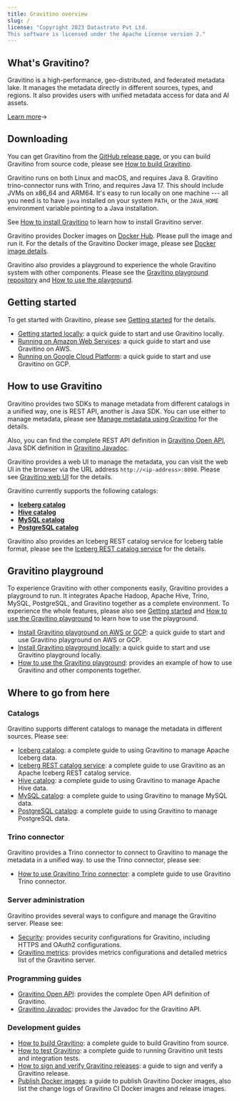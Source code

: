 ```yaml
---
title: Gravitino overview
slug: /
license: "Copyright 2023 Datastrato Pvt Ltd.
This software is licensed under the Apache License version 2."
---
```


## What's Gravitino?

Gravitino is a high-performance, geo-distributed, and federated metadata lake. It manages the
metadata directly in different sources, types, and regions. It also provides users with unified
metadata access for data and AI assets.

[Learn more](./overview.md)&rarr;

## Downloading

You can get Gravitino from the [GitHub release page](https://github.com/datastrato/gravitino/releases),
or you can build Gravitino from source code, please see [How to build Gravitino](./how-to-build.md).

Gravitino runs on both Linux and macOS, and requires Java 8. Gravitino trino-connector runs with
Trino, and requires Java 17. This should include JVMs on x86_64 and
ARM64. It's easy to run locally on one machine --- all you need is to have `java` installed on
your system `PATH`, or the `JAVA_HOME` environment variable pointing to a Java installation.

See [How to install Gravitino](./how-to-install.md) to learn how to install Gravitino server.

Gravitino provides Docker images on [Docker Hub](https://hub.docker.com/u/datastrato).
Please pull the image and run it. For the details of the Gravitino Docker image, please see
[Docker image details](./docker-image-details.md).

Gravitino also provides a playground to experience the whole Gravitino system with other components.
Please see the [Gravitino playground repository](https://github.com/datastrato/gravitino-playground)
and [How to use the playground](./how-to-use-the-playground.md).

## Getting started

To get started with Gravitino, please see [Getting started](./getting-started.md) for the details.

* [Getting started locally](./getting-started.md#getting-started-locally): a quick guide to start
  and use Gravitino locally.
* [Running on Amazon Web Services](./getting-started.md#getting-started-on-amazon-web-services): a
  quick guide to start and use Gravitino on AWS.
* [Running on Google Cloud Platform](./getting-started.md#getting-started-on-google-cloud-platform):
  a quick guide to start and use Gravitino on GCP.

## How to use Gravitino

Gravitino provides two SDKs to manage metadata from different catalogs in a unified way, one is
REST API, another is Java SDK. You can use either to manage metadata, please see
[Manage metadata using Gravitino](./manage-metadata-using-gravitino.md) for the details.

Also, you can find the complete REST API definition in
[Gravitino Open API](./api/rest/gravitino-rest-api),
Java SDK definition in [Gravitino Javadoc](pathname:///docs/0.4.0/api/java/index.html).

Gravitino provides a web UI to manage the metadata, you can visit the web UI in the browser via
the URL address `http://<ip-address>:8090`. Please see [Gravitino web UI](./webui.md) for the details.

Gravitino currently supports the following catalogs:

* [**Iceberg catalog**](./lakehouse-iceberg-catalog.md)
* [**Hive catalog**](./apache-hive-catalog.md)
* [**MySQL catalog**](./jdbc-mysql-catalog.md)
* [**PostgreSQL catalog**](./jdbc-postgresql-catalog.md)

Gravitino also provides an Iceberg REST catalog service for Iceberg table format, please see the
[Iceberg REST catalog service](./iceberg-rest-service.md) for the details.

## Gravitino playground

To experience Gravitino with other components easily, Gravitino provides a playground to run. It
integrates Apache Hadoop, Apache Hive, Trino, MySQL, PostgreSQL, and Gravitino together as a
complete environment. To experience the whole features, please also see
[Getting started](./getting-started.md) and [How to use the Gravitino playground](./how-to-use-the-playground.md)
to learn how to use the playground.

* [Install Gravitino playground on AWS or GCP](./getting-started.md#installing-gravitino-playground-on-aws-or-google-cloud-platform):
  a quick guide to start and use Gravitino playground on AWS or GCP.
* [Install Gravitino playground locally](./getting-started.md#installing-gravitino-playground-locally):
  a quick guide to start and use Gravitino playground locally.
* [How to use the Gravitino playground](./how-to-use-the-playground.md): provides an example of how
  to use Gravitino and other components together.

## Where to go from here

### Catalogs

Gravitino supports different catalogs to manage the metadata in different sources. Please see:

* [Iceberg catalog](./lakehouse-iceberg-catalog.md): a complete guide to using Gravitino to
  manage Apache Iceberg data.
* [Iceberg REST catalog service](./iceberg-rest-service.md): a
  complete guide to use Gravitino as an Apache Iceberg REST catalog service.
* [Hive catalog](./apache-hive-catalog.md): a complete guide to using Gravitino to manage Apache Hive data.
* [MySQL catalog](./jdbc-mysql-catalog.md): a complete guide to using Gravitino to manage MySQL data.
* [PostgreSQL catalog](./jdbc-postgresql-catalog.md): a complete guide to using Gravitino to manage PostgreSQL data.

### Trino connector

Gravitino provides a Trino connector to connect to Gravitino to manage the metadata in a unified
way. to use the Trino connector, please see:

* [How to use Gravitino Trino connector](./trino-connector/index.md): a complete guide to use Gravitino
  Trino connector.

### Server administration

Gravitino provides several ways to configure and manage the Gravitino server. Please see:

* [Security](./security.md): provides security configurations for Gravitino, including HTTPS
  and OAuth2 configurations.
* [Gravitino metrics](./metrics.md): provides metrics configurations and detailed metrics list
  of the Gravitino server.

### Programming guides

* [Gravitino Open API](./api/rest/gravitino-rest-api): provides the complete Open API definition of
  Gravitino.
* [Gravitino Javadoc](pathname:///docs/0.4.0/api/java/index.html): provides the Javadoc for the Gravitino API.

### Development guides

* [How to build Gravitino](./how-to-build.md): a complete guide to build Gravitino from
  source.
* [How to test Gravitino](./how-to-test.md): a complete guide to running Gravitino unit tests and
  integration tests.
* [How to sign and verify Gravitino releases](./how-to-sign-releases.md): a guide to sign and verify
  a Gravitino release.
* [Publish Docker images](./publish-docker-images.md): a guide to publish Gravitino Docker images,
  also list the change logs of Gravitino CI Docker images and release images.
